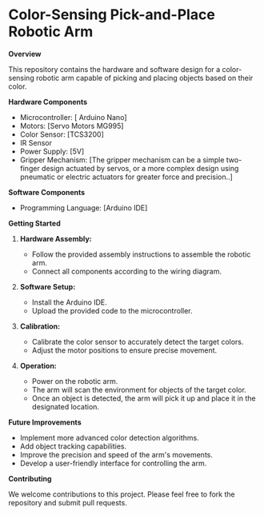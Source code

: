 # Color-Sensing Pick-and-Place Robotic Arm

**Overview**

This repository contains the hardware and software design for a color-sensing robotic arm capable of picking and placing objects based on their color. 

**Hardware Components**

* Microcontroller: [ Arduino Nano]
* Motors: [Servo Motors MG995]
* Color Sensor: [TCS3200]
* IR Sensor
* Power Supply: [5V]
* Gripper Mechanism: [The gripper mechanism can be a simple two-finger design actuated
by servos, or a more complex design using pneumatic or electric actuators for greater force and precision..]

**Software Components**

* Programming Language: [Arduino IDE]

**Getting Started**

1. **Hardware Assembly:**
   * Follow the provided assembly instructions to assemble the robotic arm.
   * Connect all components according to the wiring diagram.

2. **Software Setup:**
   * Install the Arduino IDE.
   * Upload the provided code to the microcontroller.

3. **Calibration:**
   * Calibrate the color sensor to accurately detect the target colors.
   * Adjust the motor positions to ensure precise movement.

4. **Operation:**
   * Power on the robotic arm.
   * The arm will scan the environment for objects of the target color.
   * Once an object is detected, the arm will pick it up and place it in the designated location.

**Future Improvements**

* Implement more advanced color detection algorithms.
* Add object tracking capabilities.
* Improve the precision and speed of the arm's movements.
* Develop a user-friendly interface for controlling the arm.

**Contributing**

We welcome contributions to this project. Please feel free to fork the repository and submit pull requests.

